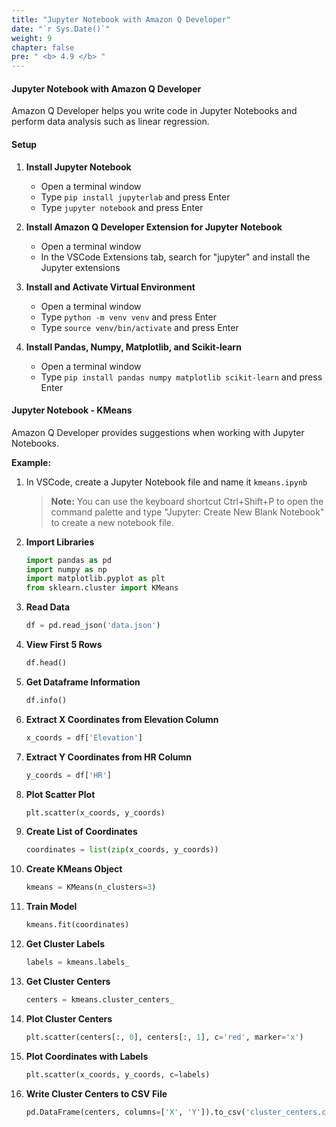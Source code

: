 ```yaml
---
title: "Jupyter Notebook with Amazon Q Developer"
date: "`r Sys.Date()`"
weight: 9
chapter: false
pre: " <b> 4.9 </b> "
---
```


#### Jupyter Notebook with Amazon Q Developer

Amazon Q Developer helps you write code in Jupyter Notebooks and perform data analysis such as linear regression.

#### Setup

1. **Install Jupyter Notebook**
   - Open a terminal window
   - Type `pip install jupyterlab` and press Enter
   - Type `jupyter notebook` and press Enter

2. **Install Amazon Q Developer Extension for Jupyter Notebook**
   - Open a terminal window
   - In the VSCode Extensions tab, search for "jupyter" and install the Jupyter extensions

3. **Install and Activate Virtual Environment**
   - Open a terminal window
   - Type `python -m venv venv` and press Enter
   - Type `source venv/bin/activate` and press Enter

4. **Install Pandas, Numpy, Matplotlib, and Scikit-learn**
   - Open a terminal window
   - Type `pip install pandas numpy matplotlib scikit-learn` and press Enter

#### Jupyter Notebook - KMeans

Amazon Q Developer provides suggestions when working with Jupyter Notebooks.

**Example:**

1. In VSCode, create a Jupyter Notebook file and name it `kmeans.ipynb`

   > **Note:** You can use the keyboard shortcut Ctrl+Shift+P to open the command palette and type "Jupyter: Create New Blank Notebook" to create a new notebook file.

2. **Import Libraries**
   ```python
   import pandas as pd
   import numpy as np
   import matplotlib.pyplot as plt
   from sklearn.cluster import KMeans
   ```

3. **Read Data**
   ```python
   df = pd.read_json('data.json')
   ```

4. **View First 5 Rows**
   ```python
   df.head()
   ```

5. **Get Dataframe Information**
   ```python
   df.info()
   ```

6. **Extract X Coordinates from Elevation Column**
   ```python
   x_coords = df['Elevation']
   ```

7. **Extract Y Coordinates from HR Column**
   ```python
   y_coords = df['HR']
   ```

8. **Plot Scatter Plot**
   ```python
   plt.scatter(x_coords, y_coords)
   ```

9. **Create List of Coordinates**
   ```python
   coordinates = list(zip(x_coords, y_coords))
   ```

10. **Create KMeans Object**
    ```python
    kmeans = KMeans(n_clusters=3)
    ```

11. **Train Model**
    ```python
    kmeans.fit(coordinates)
    ```

12. **Get Cluster Labels**
    ```python
    labels = kmeans.labels_
    ```

13. **Get Cluster Centers**
    ```python
    centers = kmeans.cluster_centers_
    ```

14. **Plot Cluster Centers**
    ```python
    plt.scatter(centers[:, 0], centers[:, 1], c='red', marker='x')
    ```

15. **Plot Coordinates with Labels**
    ```python
    plt.scatter(x_coords, y_coords, c=labels)
    ```

16. **Write Cluster Centers to CSV File**
    ```python
    pd.DataFrame(centers, columns=['X', 'Y']).to_csv('cluster_centers.csv', index=False)
    ```
